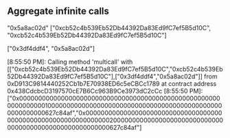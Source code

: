 ## Aggregate infinite calls

"0x5a8ac02d"
["0xcb52c4b539Eb52Db44392Da83Ed9fC7ef5B5d10C", "0xcb52c4b539Eb52Db44392Da83Ed9fC7ef5B5d10C"]

["0x3df4ddf4", "0x5a8ac02d"]

[8:55:50 PM]: Calling method 'multicall' with [["0xcb52c4b539Eb52Db44392Da83Ed9fC7ef5B5d10C","0xcb52c4b539Eb52Db44392Da83Ed9fC7ef5B5d10C"],["0x3df4ddf4","0x5a8ac02d"]] from 0xD913C9814440252Cb1b7E70938ED6c5eCBCc1789 at contract address 0x438CdcbcD3197570cE7B6Cc963B9Ce3973dC2cCc
[8:55:50 PM]: ["0x000000000000000000000000000000000000000000000000000000000000000100000000000000000000000000000000000000000000000000000000627c84af","0x000000000000000000000000000000000000000000000000000000000000000200000000000000000000000000000000000000000000000000000000627c84af"]
